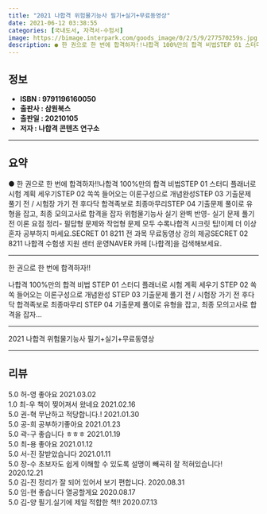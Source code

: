 ```yaml
---
title: "2021 나합격 위험물기능사 필기+실기+무료동영상"
date: 2021-06-12 03:38:55
categories: [국내도서, 자격서-수험서]
image: https://bimage.interpark.com/goods_image/0/2/5/9/277570259s.jpg
description: ● 한 권으로 한 번에 합격하자!!나합격 100%만의 합격 비법STEP 01 스터디 플래너로 시험 계획 세우기STEP 02 쏙쏙 들어오는 이론구성으로 개념완성STEP 03 기출문제 풀기 전 / 시험장 가기 전 후다닥 합격족보로 최종마무리STEP 04 기출문제 풀이로 유형을 잡고, 최종
---
```


## **정보**

- **ISBN : 9791196160050**
- **출판사 : 삼원북스**
- **출판일 : 20210105**
- **저자 : 나합격 콘텐츠 연구소**

------



## **요약**

●  한 권으로 한 번에 합격하자!!나합격 100%만의 합격 비법STEP 01 스터디 플래너로 시험 계획 세우기STEP 02 쏙쏙 들어오는 이론구성으로 개념완성STEP 03 기출문제 풀기 전 / 시험장 가기 전 후다닥 합격족보로 최종마무리STEP 04 기출문제 풀이로 유형을 잡고, 최종 모의고사로 합격을 잡자 위험물기능사 실기 완벽 반영- 실기 문제 풀기 전 이론 요점 정리- 필답형 문제와 작업형 문제 모두 수록나합격 시크릿 팁!이제 더 이상 혼자 공부하지 마세요.SECRET 01 8211 전 과목 무료동영상 강의 제공SECRET 02 8211 나합격 수험생 지원 센터 운영NAVER 카페 [나합격]을 검색해보세요.

------

한 권으로 한 번에 합격하자!!

나합격 100%만의 합격 비법
STEP 01 스터디 플래너로 시험 계획 세우기
STEP 02 쏙쏙 들어오는 이론구성으로 개념완성
STEP 03 기출문제 풀기 전 / 시험장 가기 전 후다닥 합격족보로 최종마무리
STEP 04 기출문제 풀이로 유형을 잡고, 최종 모의고사로 합격을 잡자... 

------


2021 나합격 위험물기능사 필기+실기+무료동영상 

------


## **리뷰** 

5.0 허-영 좋아요 2021.03.02 <br/>1.0 최-우 책이 찢어져서 왔네요 2021.02.16 <br/>5.0 권-혁 무난하고 적당합니다.! 2021.01.30 <br/>5.0 공-희 공부하기좋아요 2021.01.23 <br/>5.0 곽-구 좋습니다 ㅎㅎㅎ 2021.01.19 <br/>5.0 최-용 좋아요  2021.01.12 <br/>5.0 서-진 잘받았습니다 2021.01.11 <br/>5.0 장-수 초보자도 쉽게 이해할 수 있도록 설명이 빼곡히 잘 적혀있습니다! 2020.12.21 <br/>5.0 김-진 정리가 잘 되어 있어서 보기 편합니다. 2020.08.31 <br/>5.0 임-현 좋습니다 열공할게요 2020.08.17 <br/>5.0 김-양 필기.실기에 제일 적합한 책!! 2020.07.13 <br/>